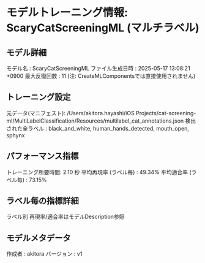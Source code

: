 # モデルトレーニング情報: ScaryCatScreeningML (マルチラベル)

## モデル詳細
モデル名           : ScaryCatScreeningML
ファイル生成日時   : 2025-05-17 13:08:21 +0900
最大反復回数     : 11 (注: CreateMLComponentsでは直接使用されません)

## トレーニング設定
元データ(マニフェスト): /Users/akitora.hayashi/iOS Projects/cat-screening-ml/MultiLabelClassification/Resources/multilabel_cat_annotations.json
検出された全ラベル : black_and_white, human_hands_detected, mouth_open, sphynx

## パフォーマンス指標
トレーニング所要時間: 2.10 秒
平均再現率 (ラベル毎)   : 49.34%
平均適合率 (ラベル毎)   : 73.15%

## ラベル毎の指標詳細
ラベル別 再現率/適合率はモデルDescription参照


## モデルメタデータ
作成者            : akitora
バージョン          : v1